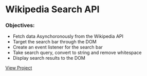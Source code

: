 # Wikipedia Search API

### Objectives:
- Fetch data Asynchoronously from the Wikipedia API
- Target the search bar through the DOM
- Create an event listener for the search bar
- Take search query, convert to string and remove whitespace
- Display search results to the DOM 

[View Project](https://hungry-hodgkin-c33a3c.netlify.app/)